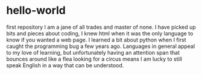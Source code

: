 # hello-world
first repository
I am a jane of all trades and master of none. I have picked up bits and pieces about coding, I knew html when it was the only language to know if you wanted a web page. I learned a bit about python when I first caught the programming bug a few years ago. Languages in general appeal to my love of learning, but unfortunately having an attention span that bounces around like a flea looking for a circus means I am lucky to still speak English in a way that can be understood.
